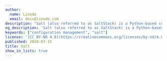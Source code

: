 ```yaml
---
author:
  name: Linode
  email: docs@linode.com
description: "Salt (also referred to as SaltStack) is a Python-based configuration management and orchestration system. Salt follows a master/client model and is used to remotely execute commands and apply Salt states across a set of minions."
og_description: 'Salt (also referred to as SaltStack) is a Python-based configuration management and orchestration system. Salt follows a master/client model and is used to remotely execute commands and apply Salt states across a set of minions.'
keywords: ["configuration management", "salt"]
license: '[CC BY-ND 4.0](https://creativecommons.org/licenses/by-nd/4.0)'
published: 2020-07-15
title: Salt
show_in_lists: true
---
```


